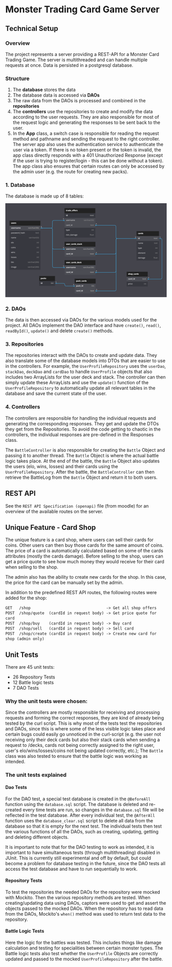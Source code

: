 # Monster Trading Card Game Server

## Technical Setup
### Overview
The project represents a server providing a REST-API for a Monster Card Trading Game. The server is multithreaded and can handle multiple requests at once. Data is persisted in a postgresql database. 

### Structure
1. The **database** stores the data
2. The database data is accessed via **DAOs**
3. The raw data from the DAOs is processed and combined in the **repositories**
4. The **controllers** use the repositories to create and modify the data according to the user requests. They are also responsible for most of the request logic and generating the responses to be sent back to the user.
5. In the **App** class, a switch case is responsible for reading the request method and pathname and sending the request to the right controller. The server app also uses the authentication service to authenticate the user via a token. If there is no token present or the token is invalid, the app class directly responds with a 401 Unauthorized Response (except if the user is trying to register/login - this can be done without a token). The app class also ensures that certain routes can only be accessed by the admin user (e.g. the route for creating new packs).


### 1. Database
The database is made up of 8 tables:

<img src="db_diagram.png" width="1000">

### 2. DAOs

The data is then accessed via DAOs for the various models used for the project. All DAOs implement the DAO interface and have `create()`, `read()`, `readById()`, `update()` and delete `create()` methods.

### 3. Repositories
The repositories interact with the DAOs to create and update data. They also translate some of the database models into DTOs that are easier to use in the controllers. For example, the `UserProfileRepository` uses the `userDao`, `stackDao`, `deckDao` and `cardDao` to handle `UserProfile` objects that also includes two ArrayLists for the user deck and stack. The controller can then simply update these ArrayLists and use the `update()` function of the `UserProfileRepository` to automatically update all relevant tables in the database and save the current state of the user.

### 4. Controllers
The controllers are responsible for handling the individual requests and generating the corresponding responses. They get and update the DTOs they get from the Repositories. To avoid the code getting to chaotic in the controllers, the individual responses are pre-defined in the Responses class.

The `BattleController` is also responsible for creating the `Battle` Object and passing it to another thread. The `Battle` Object is where the actual battle logic takes place. At the end of the battle, the `Battle` Object also updates the users (elo, wins, losses) and their cards using the `UserProfileRepository`. After the battle, the `BattleController` can then retrieve the BattleLog from the `Battle` Object and return it to both users.

## REST API

See the `REST API Specification (openapi)` file (from moodle) for an overview of the available routes on the server.

## Unique Feature - Card Shop

The unique feature is a card shop, where users can sell their cards for coins. Other users can then buy those cards for the same amount of coins. The price of a card is automatically calculated based on some of the cards attributes (mostly the cards damage). Before selling to the shop, users can get a price quote to see how much money they would receive for their card when selling to the shop.

The admin also has the ability to create new cards for the shop. In this case, the price for the card can be manually set by the admin.

In addition to the predefined REST API routes, the following routes were added for the shop:

    GET   /shop                                 -> Get all shop offers
    POST  /shop/quote  (cardId in request body) -> Get price quote for card
    POST  /shop/buy    (cardId in request body) -> Buy card
    POST  /shop/sell   (cardId in request body) -> Sell card
    POST  /shop/create (cardId in request body) -> Create new card for shop (admin only)

## Unit Tests
There are 45 unit tests:
- 26 Repository Tests
- 12 Battle logic tests
- 7 DAO Tests

### Why the unit tests were chosen:
Since the controllers are mostly responsible for receiving and processing requests and forming the correct responses, they are kind of already being tested by the curl script. This is why most of the tests test the repositories and DAOs, since this is where some of the less visible logic takes place and certain bugs could easily go unnoticed in the curl-script (e.g. the user not receiving only their deck cards but also their stack cards when sending a request to /decks, cards not being correctly assigned to the right user, user's elo/wins/losses/coins not being updated correctly, etc.); The `Battle` class was also tested to ensure that the battle logic was working as intended.

### The unit tests explained

#### Dao Tests
For the DAO test, a special test database is created in the `@BeforeAll` function using the `database.sql` script. The database is deleted and re-created every time tests are run, so changes in the `database.sql` file will be reflected in the test database. After every individual test, the `@AfterAll` function uses the `database_clear.sql` script to delete all data from the database so that it is empty for the next test. The individual tests then test the various functions of all the DAOs, such as creating, updating, getting and deleting different objects.

It is important to note that for the DAO testing to work as intended, it is important to have simultaneous tests (through multithreading) disabled in JUnit. This is currently still experimental and off by default, but could become a problem for database testing in the future, since the DAO tests all access the test database and have to run sequentially to work.

#### Repository Tests
To test the repositories the needed DAOs for the repository were mocked with Mockito. Then the various repository methods are tested. When creating/updating data using DAOs, captors were used to get and assert the objects passed to the mocked DAOs. When the repository has to read data from the DAOs, Mockito's `when()` method was used to return test data to the repository.

#### Battle Logic Tests
Here the logic for the battles was tested. This includes things like damage calculation and testing for specialities between certain monster types. The Battle logic tests also test whether the `UserProfile` Objects are correctly updated and passed to the mocked `UserProfileRepository` after the battle.